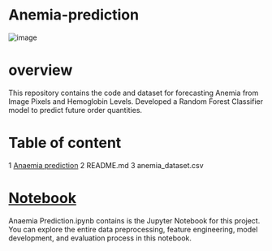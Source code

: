 # Anemia-prediction
![image](https://github.com/user-attachments/assets/22afc82d-26a4-4a14-9f52-892da42dbe2d)
# overview 
This repository contains the code and dataset for forecasting Anemia from Image Pixels and Hemoglobin Levels. Developed a Random Forest Classifier model to predict future order quantities.
# Table of content
1 [Anaemia prediction](https://github.com/abhay-sharma-1/Anemia-prediction-/blob/main/Anemia%20Prediction.ipynb)
2 README.md
3 anemia_dataset.csv
# [Notebook](https://github.com/abhay-sharma-1/Anemia-prediction-/blob/main/Anemia%20Prediction.ipynb)
Anaemia Prediction.ipynb contains is the Jupyter Notebook for this project. You can explore the entire data preprocessing, feature engineering, model development, and evaluation process in this notebook.
